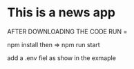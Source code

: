 # This is a news app

AFTER DOWNLOADING THE CODE RUN =

 npm install
 then => npm run start 

 add a .env fiel as show in the exmaple 

